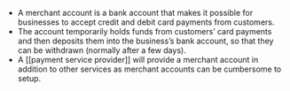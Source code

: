 - A merchant account is a bank account that makes it possible for businesses to accept credit and debit card payments from customers. 
- The account temporarily holds funds from customers’ card payments and then deposits them into the business’s bank account, so that they can be withdrawn (normally after a few days).
- A [[payment service provider]] will provide a merchant account in addition to other services as merchant accounts can be cumbersome to setup.
